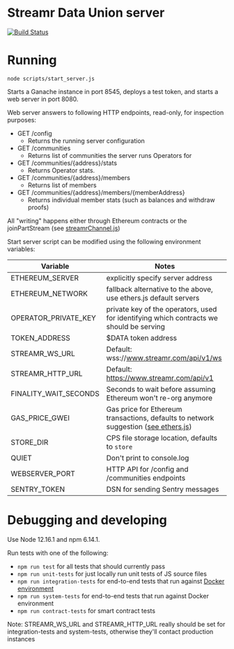 # Streamr Data Union server

[![Build Status](https://travis-ci.com/streamr-dev/data-union-server.svg?token=9unddqKugX2cPcyhtVxp&branch=master)](https://travis-ci.com/streamr-dev/data-union-server)

# Running

`node scripts/start_server.js`

Starts a Ganache instance in port 8545, deploys a test token, and starts a web server in port 8080.

Web server answers to following HTTP endpoints, read-only, for inspection purposes:

* GET /config
  * Returns the running server configuration
* GET /communities
  * Returns list of communities the server runs Operators for
* GET /communities/{address}/stats
  * Returns Operator stats.
* GET /communities/{address}/members
  * Returns list of members
* GET /communities/{address}/members/{memberAddress}
  * Returns individual member stats (such as balances and withdraw proofs)

All "writing" happens either through Ethereum contracts or the joinPartStream (see [streamrChannel.js](src/streamrChannel.js))

Start server script can be modified using the following environment variables:

| Variable | Notes |
| --- | --- |
|  ETHEREUM_SERVER | explicitly specify server address |
|  ETHEREUM_NETWORK | fallback alternative to the above, use ethers.js default servers |
|  OPERATOR_PRIVATE_KEY | private key of the operators, used for identifying which contracts we should be serving |
|  TOKEN_ADDRESS | $DATA token address |
|  STREAMR_WS_URL | Default: wss://www.streamr.com/api/v1/ws |
|  STREAMR_HTTP_URL | Default: https://www.streamr.com/api/v1 |
|  FINALITY_WAIT_SECONDS | Seconds to wait before assuming Ethereum won't re-org anymore |
|  GAS_PRICE_GWEI | Gas price for Ethereum transactions, defaults to network suggestion ([see ethers.js](https://github.com/ethers-io/ethers.js/blob/061b0eae1d4c570aedd9bee1971afa43fcdae1a6/tests/make-tests/make-contract-interface.js#L330)) |
|  STORE_DIR | CPS file storage location, defaults to `store` |
|  QUIET | Don't print to console.log |
|  WEBSERVER_PORT | HTTP API for /config and /communities endpoints |
|  SENTRY_TOKEN | DSN for sending Sentry messages |

# Debugging and developing

Use Node 12.16.1 and npm 6.14.1.

Run tests with one of the following:
* `npm run test` for all tests that should currently pass
* `npm run unit-tests` for just locally run unit tests of JS source files
* `npm run integration-tests` for end-to-end tests that run against [Docker environment](https://github.com/streamr-dev/streamr-docker-dev)
* `npm run system-tests` for end-to-end tests that run against Docker environment
* `npm run contract-tests` for smart contract tests

Note: STREAMR_WS_URL and STREAMR_HTTP_URL really should be set for integration-tests and system-tests, otherwise they'll contact production instances
